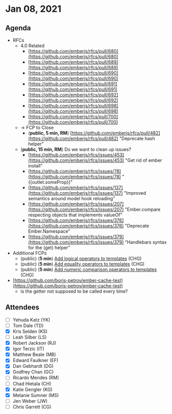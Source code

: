 # Jan 08, 2021

## Agenda

- RFCs
    - 4.0 Related
        - [https://github.com/emberjs/rfcs/pull/680](https://github.com/emberjs/rfcs/pull/680)
        - [https://github.com/emberjs/rfcs/pull/689](https://github.com/emberjs/rfcs/pull/689)
        - [https://github.com/emberjs/rfcs/pull/690](https://github.com/emberjs/rfcs/pull/690)
        - [https://github.com/emberjs/rfcs/pull/691](https://github.com/emberjs/rfcs/pull/691)
        - [https://github.com/emberjs/rfcs/pull/692](https://github.com/emberjs/rfcs/pull/692)
        - [https://github.com/emberjs/rfcs/pull/698](https://github.com/emberjs/rfcs/pull/698)
        - [https://github.com/emberjs/rfcs/pull/700](https://github.com/emberjs/rfcs/pull/700)
    - → FCP to Close
        - (**public, 5 min, RM**) [https://github.com/emberjs/rfcs/pull/482](https://github.com/emberjs/rfcs/pull/482) "Deprecate hash helper"
    - (**public, 15 min, RM**) Do we want to clean up issues?
        - [https://github.com/emberjs/rfcs/issues/453](https://github.com/emberjs/rfcs/issues/453) "Get rid of ember install"
        - [https://github.com/emberjs/rfcs/issues/78](https://github.com/emberjs/rfcs/issues/78) "{{outlet.someProp}}"
        - [https://github.com/emberjs/rfcs/issues/137](https://github.com/emberjs/rfcs/issues/137) "Improved semantics around model hook reloading"
        - [https://github.com/emberjs/rfcs/issues/207](https://github.com/emberjs/rfcs/issues/207) "Ember.compare respecting objects that implements valueOf"
        - [https://github.com/emberjs/rfcs/issues/376](https://github.com/emberjs/rfcs/issues/376) "Deprecate Ember.Namespace"
        - [https://github.com/emberjs/rfcs/issues/379](https://github.com/emberjs/rfcs/issues/379) "Handlebars syntax for the (get) helper"
- Additional FCPs
    - (public) (**5 min**)  [Add logical operators to templates](https://github.com/emberjs/rfcs/pull/562) (CHG)
    - (public) (**5 min**) [Add equality operators to templates](https://github.com/emberjs/rfcs/pull/560) (CHG)
    - (public) (**5 min**) [Add numeric comparison operators to templates](https://github.com/emberjs/rfcs/pull/561) (CHG)
- [https://github.com/boris-petrov/ember-cache-test](https://github.com/boris-petrov/ember-cache-test)
    - is the getter not supposed to be called every time?

## Attendees

- [ ]  Yehuda Katz (YK)
- [ ]  Tom Dale (TD)
- [x]  Kris Selden (KS)
- [ ]  Leah Silber (LS)
- [x]  Robert Jackson (RJ)
- [x]  Igor Terzic (IT)
- [x]  Matthew Beale (MB)
- [x]  Edward Faulkner (EF)
- [x]  Dan Gebhardt (DG)
- [x]  Godfrey Chan (GC)
- [ ]  Ricardo Mendes (RM)
- [ ]  Chad Hietala (CH)
- [x]  Katie Gengler (KG)
- [x]  Melanie Sumner (MS)
- [ ]  Jen Weber (JW)
- [ ]  Chris Garrett (CG)